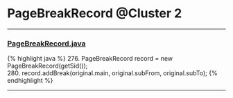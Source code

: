 # PageBreakRecord @Cluster 2

***

### [PageBreakRecord.java](https://searchcode.com/codesearch/view/15642463/)
{% highlight java %}
276. PageBreakRecord record = new PageBreakRecord(getSid());      
280.    record.addBreak(original.main, original.subFrom, original.subTo);
{% endhighlight %}

***

